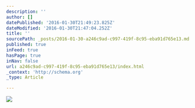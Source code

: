 ```yaml
---
description: ''
author: []
datePublished: '2016-01-30T21:49:23.825Z'
dateModified: '2016-01-30T21:47:04.252Z'
title: ''
sourcePath: _posts/2016-01-30-a246c9ad-c997-419f-8c95-eba91d765e13.md
published: true
inFeed: true
hasPage: true
inNav: false
url: a246c9ad-c997-419f-8c95-eba91d765e13/index.html
_context: 'http://schema.org'
_type: Article

---
```

![](https://s3-us-west-2.amazonaws.com/the-grid-img/p/d3ec3e8df3a3d8ae6e4745b8174a7ab5c5e64507.jpg)